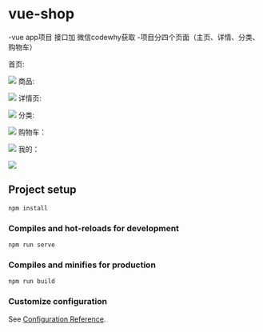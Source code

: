 # vue-shop


-vue app项目 接口加 微信codewhy获取
-项目分四个页面（主页、详情、分类、购物车）

首页:    

![](src/assets/img/vueImage/home.png)
商品:    

![](src/assets/img/vueImage/goodsImage.png)
详情页:    

![](src/assets/img/vueImage/detail.png)
分类:   

![](src/assets/img/vueImage/category.png)
购物车：    

![](src/assets/img/vueImage/cart.png)
我的：  

![](src/assets/img/vueImage/profile.png)

## Project setup
```
npm install
```

### Compiles and hot-reloads for development
```
npm run serve
```

### Compiles and minifies for production
```
npm run build
```

### Customize configuration
See [Configuration Reference](https://cli.vuejs.org/config/).
